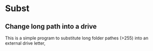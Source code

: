 # Subst
## Change long path into a drive
This is a simple program to substitute long folder pathes (>255)  into an external drive letter, 

